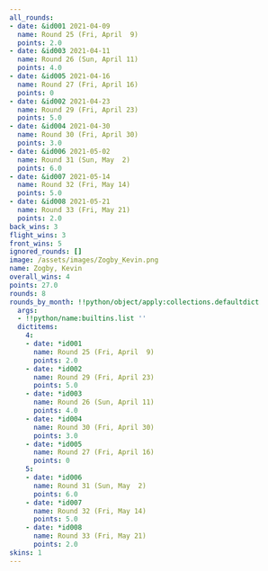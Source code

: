 ```yaml
---
all_rounds:
- date: &id001 2021-04-09
  name: Round 25 (Fri, April  9)
  points: 2.0
- date: &id003 2021-04-11
  name: Round 26 (Sun, April 11)
  points: 4.0
- date: &id005 2021-04-16
  name: Round 27 (Fri, April 16)
  points: 0
- date: &id002 2021-04-23
  name: Round 29 (Fri, April 23)
  points: 5.0
- date: &id004 2021-04-30
  name: Round 30 (Fri, April 30)
  points: 3.0
- date: &id006 2021-05-02
  name: Round 31 (Sun, May  2)
  points: 6.0
- date: &id007 2021-05-14
  name: Round 32 (Fri, May 14)
  points: 5.0
- date: &id008 2021-05-21
  name: Round 33 (Fri, May 21)
  points: 2.0
back_wins: 3
flight_wins: 3
front_wins: 5
ignored_rounds: []
image: /assets/images/Zogby_Kevin.png
name: Zogby, Kevin
overall_wins: 4
points: 27.0
rounds: 8
rounds_by_month: !!python/object/apply:collections.defaultdict
  args:
  - !!python/name:builtins.list ''
  dictitems:
    4:
    - date: *id001
      name: Round 25 (Fri, April  9)
      points: 2.0
    - date: *id002
      name: Round 29 (Fri, April 23)
      points: 5.0
    - date: *id003
      name: Round 26 (Sun, April 11)
      points: 4.0
    - date: *id004
      name: Round 30 (Fri, April 30)
      points: 3.0
    - date: *id005
      name: Round 27 (Fri, April 16)
      points: 0
    5:
    - date: *id006
      name: Round 31 (Sun, May  2)
      points: 6.0
    - date: *id007
      name: Round 32 (Fri, May 14)
      points: 5.0
    - date: *id008
      name: Round 33 (Fri, May 21)
      points: 2.0
skins: 1
---
```

